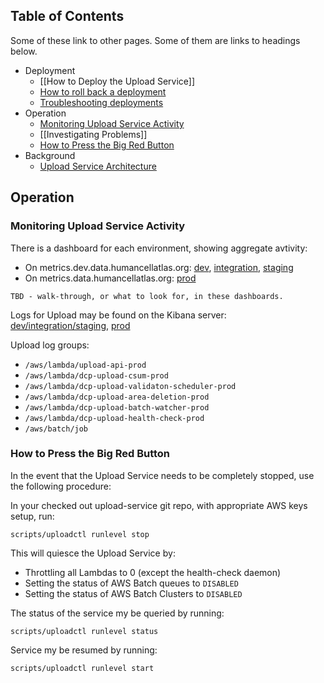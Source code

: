 ## Table of Contents

Some of these link to other pages.  Some of them are links to headings below.

* Deployment
  * [[How to Deploy the Upload Service]]
  * [How to roll back a deployment](how-to-deploy-the-upload-service.md#rolling-back-a-deploy)
  * [Troubleshooting deployments](Upload-Service-Release-Playbook)
* Operation
  * [Monitoring Upload Service Activity](#monitoring-upload-service-activity)
  * [[Investigating Problems]]
  * [How to Press the Big Red Button](#how-to-press-the-big-red-button)
* Background
  * [Upload Service Architecture](https://docs.google.com/document/d/10iv1wS3HB9R5dJb8_Bl_i9VvQZpFp5SMBEUZx6WNprI/edit#heading=h.a5voeq902t5y)

## Operation
### Monitoring Upload Service Activity
There is a dashboard for each environment, showing aggregate avtivity:
* On metrics.dev.data.humancellatlas.org: [dev](https://metrics.dev.data.humancellatlas.org/d/upload-dev/upload-dev), [integration](https://metrics.dev.data.humancellatlas.org/d/upload-integration/upload-integration), [staging](https://metrics.dev.data.humancellatlas.org/d/upload-staging/upload-staging)
* On metrics.data.humancellatlas.org: [prod](https://metrics.data.humancellatlas.org/d/upload-prod/upload-prod)

`TBD - walk-through, or what to look for, in these dashboards.`

Logs for Upload may be found on the Kibana server: [dev/integration/staging](https://logs.dev.data.humancellatlas.org/_plugin/kibana/app/kibana), [prod](https://logs.data.humancellatlas.org/_plugin/kibana/app/kibana)

Upload log groups:
* `/aws/lambda/upload-api-prod`
* `/aws/lambda/dcp-upload-csum-prod`
* `/aws/lambda/dcp-upload-validaton-scheduler-prod`
* `/aws/lambda/dcp-upload-area-deletion-prod`
* `/aws/lambda/dcp-upload-batch-watcher-prod`
* `/aws/lambda/dcp-upload-health-check-prod`
* `/aws/batch/job`

### How to Press the Big Red Button
In the event that the Upload Service needs to be completely stopped, use the following procedure:

In your checked out upload-service git repo, with appropriate AWS keys setup, run:
```
scripts/uploadctl runlevel stop
```
This will quiesce the Upload Service by:
* Throttling all Lambdas to 0 (except the health-check daemon)
* Setting the status of AWS Batch queues to `DISABLED`
* Setting the status of AWS Batch Clusters to `DISABLED`

The status of the service my be queried by running:

```
scripts/uploadctl runlevel status
```

Service my be resumed by running:
```
scripts/uploadctl runlevel start
```
